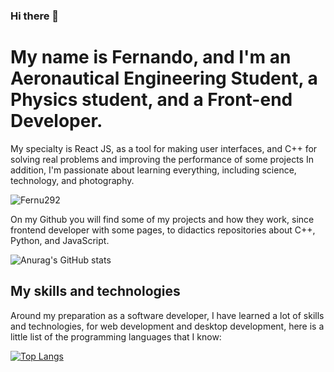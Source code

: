 ### Hi there 👋

# My name is Fernando, and I'm an Aeronautical Engineering Student, a Physics student, and a Front-end Developer.

My specialty is React JS, as a tool for making user interfaces, and C++ for solving real problems and improving the performance of some projects
In addition, I'm passionate about learning everything, including science, technology, and photography.

<p align="left"> <img src="https://komarev.com/ghpvc/?username=Fernu292&label=Profile%20views&color=0e75b6&style=flat" alt="Fernu292" /> </p>

On my Github you will find some of my projects and how they work, since frontend developer with some pages, to didactics repositories
about C++, Python, and JavaScript.

![Anurag's GitHub stats](https://github-readme-stats.vercel.app/api?username=Fernu292&show_icons=true&theme=radical)

## My skills and technologies 

Around my preparation as a software developer, I have learned a lot of skills and technologies, for web development and desktop development, here is a little list of the programming languages that I know:

[![Top Langs](https://github-readme-stats.vercel.app/api/top-langs/?username=Fernu292&layout=compact&theme=radical)](https://github.com/anuraghazra/github-readme-stats)

